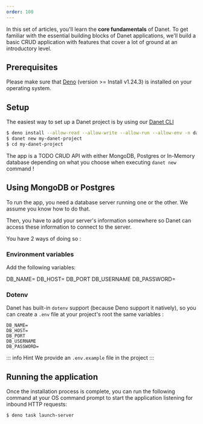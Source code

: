 ```yaml
---
order: 100
---
```


In this set of articles, you'll learn the **core fundamentals** of Danet. To get familiar with the essential building blocks of Danet applications, we'll build a basic CRUD application with features that cover a lot of ground at an introductory level.

## Prerequisites

Please make sure that [Deno](https://deno.land/) (version >= Install
v1.24.3) is installed on your operating system.

## Setup

The easiest way to set up a Danet project is by using our [Danet CLI](/cli.md)

```bash
$ deno install --allow-read --allow-write --allow-run --allow-env -n danet https://deno.land/x/danet_cli/main.ts
$ danet new my-danet-project
$ cd my-danet-project
```

The app is a TODO CRUD API with either MongoDB, Postgres or In-Memory database depending on what you choose when executing `danet new` command !

## Using MongoDB or Postgres

To run the app, you need a database server running one or the other. We assume you know how to do that.

Then, you have to add your server's information somewhere so Danet can access these information to connect to the server.

You have 2 ways of doing so :

### Environment variables

Add the following variables:

DB_NAME=
DB_HOST=
DB_PORT
DB_USERNAME
DB_PASSWORD=

### Dotenv

Danet has built-in `dotenv` support (because Deno support it natively), so you can create a `.env` file at your project's root the same variables : 

``` .env
DB_NAME=
DB_HOST=
DB_PORT
DB_USERNAME
DB_PASSWORD=
```

::: info Hint
We provide an `.env.example` file in the project
:::


## Running the application

Once the installation process is complete, you can run the following command at your OS command prompt to start the application listening for inbound HTTP requests:

  ```bash
$ deno task launch-server
```